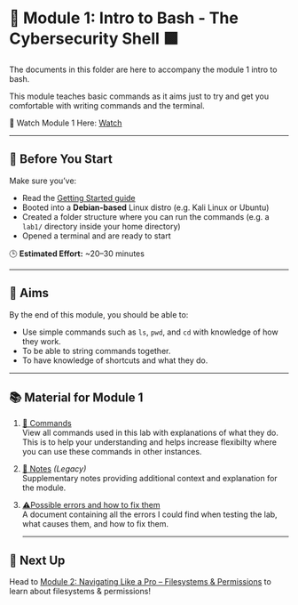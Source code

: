 # 🧰 Module 1: Intro to Bash - The Cybersecurity Shell 🟩

The documents in this folder are here to accompany the module 1 intro to bash.

This module teaches basic commands as it aims just to try and get you comfortable with writing commands and the terminal.

🎥 Watch Module 1 Here: [Watch](https://www.youtube.com/watch?v=6QyjFj5dRVE&t=196s)

---

## 🧭 Before You Start

Make sure you’ve:
- Read the [Getting Started guide](../GETTING_STARTED.md)
- Booted into a **Debian-based** Linux distro (e.g. Kali Linux or Ubuntu)
- Created a folder structure where you can run the commands (e.g. a `lab1/` directory inside your home directory)
- Opened a terminal and are ready to start

🕒 **Estimated Effort:** ~20–30 minutes

---

## 🎯 Aims

By the end of this module, you should be able to:
- Use simple commands such as `ls`, `pwd`, and `cd` with knowledge of how they work.
- To be able to string commands together.
- To have knowledge of shortcuts and what they do.

---

## 📚 Material for Module 1

1. [📖 Commands](./commands.md)  
   View all commands used in this lab with explanations of what they do.
   This is to help your understanding and helps increase flexibilty where you can use these commands in other instances.

2. [📝 Notes](./notes.md) *(Legacy)*  
   Supplementary notes providing additional context and explanation for the module.  

3. [⚠Possible errors and how to fix them](./errors.md)  
   A document containing all the errors I could find when testing the lab, what causes them, and how to fix them.

   ---

## 🚀 Next Up

Head to [Module 2: Navigating Like a Pro – Filesystems & Permissions](../Module%202%3A%20Navigating%20Like%20a%20Pro%20-%20Filesystems%20%26%20Permissions/) to learn about filesystems & permissions!
